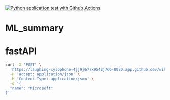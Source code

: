 

[![Python application test with Github Actions](https://github.com/yangxu21/ML_summary/actions/workflows/main.yml/badge.svg)](https://github.com/yangxu21/ML_summary/actions/workflows/main.yml)

# ML_summary


# fastAPI
```bash
curl -X 'POST' \
  'https://laughing-xylophone-4jj9j677x9542j766-8080.app.github.dev/wiki' \
  -H 'accept: application/json' \
  -H 'Content-Type: application/json' \
  -d '{
  "name": "Microsoft"
}'
```
